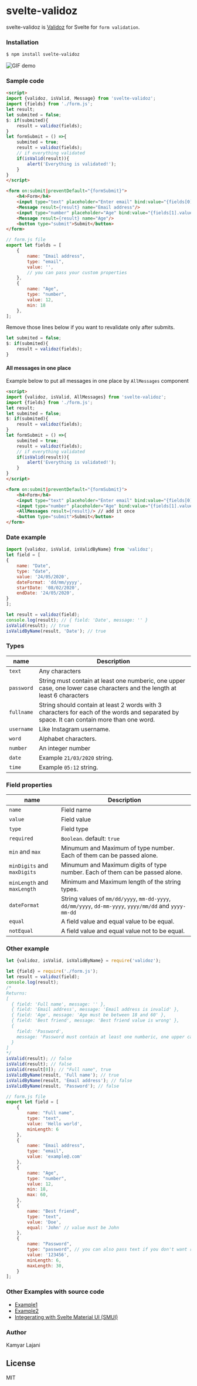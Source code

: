 # svelte-validoz

svelte-validoz is [Validoz](https://www.npmjs.com/package/validoz) for Svelte for `form validation`.

### Installation

```sh
$ npm install svelte-validoz
```

![GIF demo](https://raw.githubusercontent.com/KamyarLajani/svelte-validoz/main/demo1.gif)


### Sample code

```html
<script>
import {validoz, isValid, Message} from 'svelte-validoz';
import {fields} from './form.js';
let result;
let submited = false;
$: if(submited){
    result = validoz(fields);
}
let formSubmit = () =>{
    submited = true;
    result = validoz(fields);
    // if everything validated
    if(isValid(result)){
        alert('Everything is validated!');
    }
}
</script>
```
```html
<form on:submit|preventDefault="{formSubmit}">
    <h4>Form</h4>
    <input type="text" placeholder="Enter email" bind:value="{fields[0].value}"><br>
    <Message result={result} name="Email address"/>
    <input type="number" placeholder="Age" bind:value="{fields[1].value}"><br>
    <Message result={result} name="Age"/>
    <button type="submit">Submit</button>
</form>
```
```js
// form.js file
export let fields = [
    {
        name: "Email address",
        type: "email",
        value: '',
        // you can pass your custom properties
    },
    {
        name: "Age",
        type: "number",
        value: 12,
        min: 18
    },
];
```
Remove those lines below if you want to revalidate only after submits.

```js
let submited = false;
$: if(submited){
    result = validoz(fields);
}
```
#### All messages in one place
Example below to put all messages in one place by `AllMessages` component
```html
<script>
import {validoz, isValid, AllMessages} from 'svelte-validoz';
import {fields} from './form.js';
let result;
let submited = false;
$: if(submited){
    result = validoz(fields);
}
let formSubmit = () =>{
    submited = true;
    result = validoz(fields);
    // if everything validated
    if(isValid(result)){
        alert('Everything is validated!');
    }
}
</script>
```
```html
<form on:submit|preventDefault="{formSubmit}">
    <h4>Form</h4>
    <input type="text" placeholder="Enter email" bind:value="{fields[0].value}"><br>
    <input type="number" placeholder="Age" bind:value="{fields[1].value}"><br>
    <AllMessages result={result}/> // add it once
    <button type="submit">Submit</button>
</form>
```

### Date example
```js
import {validoz, isValid, isValidByName} from 'validoz';
let field = [
{
    name: "Date",
    type: "date",
    value: '24/05/2020',
    dateFormat: 'dd/mm/yyyy',
    startDate: '08/02/2020',
    endDate: '24/05/2020',
}
];

let result = validoz(field);
console.log(result); // { field: 'Date', message: '' }
isValid(result); // true
isValidByName(result, 'Date'); // true
```

### Types

| name | Description |
| ------ | ------ |
| `text` | Any characters |
| `password` | String must contain at least one numberic, one upper case, one lower case characters and the length at least 6 characters |
| `fullname` | String should contain at least 2 words with 3 characters for each of the words and separated by space. It can contain more than one word.|
| `username` | Like Instagram username. |
| `word` | Alphabet characters. |
| `number` | An integer number |
| `date` | Example `21/03/2020` string. |
| `time` | Example `05:12` string. |

### Field properties

| name | Description |
| ------------- | ------ |
| `name` | Field name |
| `value` | Field value |
| `type` | Field type |
| `required` | `Boolean`. default: `true` |
| `min` and `max` | Minumum and Maximum of type number. Each of them can be passed alone. |
| `minDigits` and `maxDigits` | Minumum and Maximum digits of type number. Each of them can be passed alone. |
| `minLength` and `maxLength` | Minimum and Maximum length of the string types. |
| `dateFormat` | String values of `mm/dd/yyyy`, `mm-dd-yyyy`, `dd/mm/yyyy`, `dd-mm-yyyy`, `yyyy/mm/dd` and `yyyy-mm-dd` |
| `equal` | A field value and equal value to be equal. |
| `notEqual` | A field value and equal value not to be equal. |


### Other example

```js
let {validoz, isValid, isValidByName} = require('validoz');

let {field} = require('./form.js');
let result = validoz(field);
console.log(result); 
/*
Returns: 
[
  { field: 'Full name', message: '' },
  { field: 'Email address', message: 'Email address is invalid' },
  { field: 'Age', message: 'Age must be between 18 and 60' },
  { field: 'Best friend', message: 'Best friend value is wrong' },
  {
    field: 'Password',
    message: 'Password must contain at least one numberic, one upper case, one lower case characters and the length at least 6 characters'
  }
]
*/
isValid(result); // false
isValid(result); // false
isValid(result[0]); // "Full name", true
isValidByName(result, 'Full name'); // true
isValidByName(result, 'Email address'); // false
isValidByName(result, 'Password'); // false
```


```js
// form.js file
export let field = [
    {
        name: "Full name",
        type: "text",
        value: 'Hello world',
        minLength: 6
    },
    {
        name: "Email address",
        type: "email",
        value: 'example@.com'
    },
    {
        name: "Age",
        type: "number",
        value: 12,
        min: 18,
        max: 60,
    },
    {
        name: "Best friend",
        type: "text",
        value: 'Doe',
        equal: 'John' // value must be John
    },
    {
        name: "Password",
        type: "password", // you can also pass text if you don't want regex pattern to be conditioned
        value: '123456',
        minLength: 6,
        maxLength: 30,
    }
];
```

### Other Examples with source code
 - [Example1](https://github.com/KamyarLajani/svelte-validoz/blob/main/src/Example1.svelte)
 - [Example2](https://github.com/KamyarLajani/svelte-validoz/blob/main/src/Example2.svelte)
 - [Integerating with Svelte Material UI (SMUI)](https://github.com/KamyarLajani/svelte-validoz/blob/main/src/ExampleSMUI.svelte)

### Author
Kamyar Lajani

License
----

MIT

